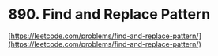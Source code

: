 # 890. Find and Replace Pattern

[https://leetcode.com/problems/find-and-replace-pattern/](https://leetcode.com/problems/find-and-replace-pattern/)

